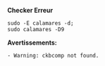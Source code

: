 **Checker Erreur**
```
sudo -E calamares -d;
sudo calamares -D9
```

**Avertissements:**
```
- Warning: ckbcomp not found.
```
